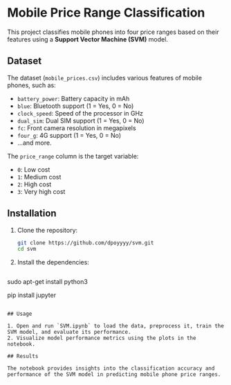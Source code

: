 # Mobile Price Range Classification

This project classifies mobile phones into four price ranges based on their features using a **Support Vector Machine (SVM)** model.

## Dataset

The dataset (`mobile_prices.csv`) includes various features of mobile phones, such as:
- `battery_power`: Battery capacity in mAh
- `blue`: Bluetooth support (1 = Yes, 0 = No)
- `clock_speed`: Speed of the processor in GHz
- `dual_sim`: Dual SIM support (1 = Yes, 0 = No)
- `fc`: Front camera resolution in megapixels
- `four_g`: 4G support (1 = Yes, 0 = No)
- ...and more.

The `price_range` column is the target variable:
- `0`: Low cost
- `1`: Medium cost
- `2`: High cost
- `3`: Very high cost

## Installation

1. Clone the repository:
   ```bash
   git clone https://github.com/dpoyyyy/svm.git
   cd svm
   ```

2. Install the dependencies:
   ```bash
sudo apt-get install python3

pip install jupyter

   ```

## Usage

1. Open and run `SVM.ipynb` to load the data, preprocess it, train the SVM model, and evaluate its performance.
2. Visualize model performance metrics using the plots in the notebook.

## Results

The notebook provides insights into the classification accuracy and performance of the SVM model in predicting mobile phone price ranges.
